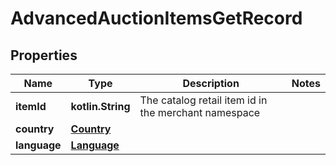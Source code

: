 
# AdvancedAuctionItemsGetRecord

## Properties
| Name | Type | Description | Notes |
| ------------ | ------------- | ------------- | ------------- |
| **itemId** | **kotlin.String** | The catalog retail item id in the merchant namespace |  |
| **country** | [**Country**](Country.md) |  |  |
| **language** | [**Language**](Language.md) |  |  |




